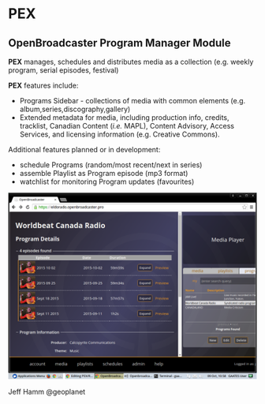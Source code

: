 # PEX
## OpenBroadcaster Program Manager Module
**PEX** manages, schedules and distributes media as a collection (e.g. weekly program, serial episodes, festival)

**PEX** features include:
* Programs Sidebar - collections of media with common elements (e.g. album,series,discography,gallery)
* Extended metadata for media, including production info, credits, tracklist, Canadian Content (*i.e.* MAPL), Content Advisory, Access Services, and licensing information (e.g. Creative Commons).

Additional features planned or in development:
* schedule Programs (random/most recent/next in series)
* assemble Playlist as Program episode (mp3 format)
* watchlist for monitoring Program updates (favourites)

![alt tag](https://github.com/openbroadcaster/PEX/blob/master/PEX.png)

Jeff Hamm
@geoplanet

